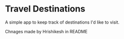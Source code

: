 # Travel Destinations

A simple app to keep track of destinations I'd like to visit.

Chnages made by Hrishikesh in README
